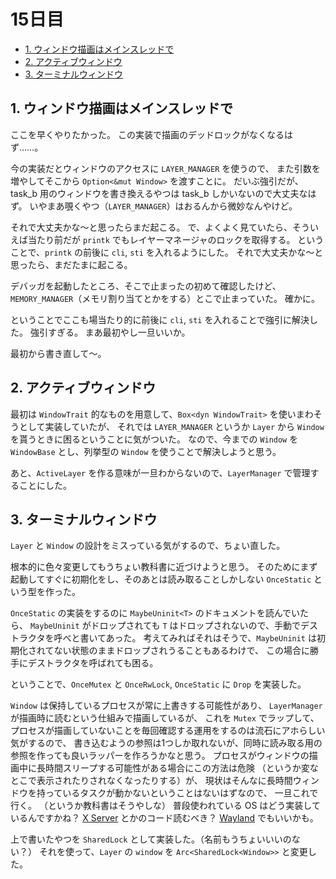 # 15日目

<!-- mtoc-start -->

- [1. ウィンドウ描画はメインスレッドで](#1-ウィンドウ描画はメインスレッドで)
- [2. アクティブウィンドウ](#2-アクティブウィンドウ)
- [3. ターミナルウィンドウ](#3-ターミナルウィンドウ)

<!-- mtoc-end -->

## 1. ウィンドウ描画はメインスレッドで

ここを早くやりたかった。
この実装で描画のデッドロックがなくなるはず……。

今の実装だとウィンドウのアクセスに `LAYER_MANAGER` を使うので、
また引数を増やしてそこから `Option<&mut Window>` を渡すことに。
だいぶ強引だが、task_b 用のウィンドウを書き換えるやつは task_b しかいないので大丈夫なはず。
いやまあ覗くやつ（`LAYER_MANAGER`）はおるんから微妙なんやけど。

それで大丈夫かな～と思ったらまだ起こる。
で、よくよく見ていたら、そういえば当たり前だが `printk` でもレイヤーマネージャのロックを取得する。
ということで、`printk` の前後に `cli`, `sti` を入れるようにした。
それで大丈夫かな～と思ったら、まだたまに起こる。

デバッガを起動したところ、そこで止まったの初めて確認したけど、
`MEMORY_MANAGER`（メモリ割り当てとかをする）とこで止まっていた。
確かに。

ということでここも場当たり的に前後に `cli`, `sti` を入れることで強引に解決した。
強引すぎる。
まあ最初やし一旦いいか。

最初から書き直して～。

## 2. アクティブウィンドウ

最初は `WindowTrait` 的なものを用意して、`Box<dyn WindowTrait>` を使いまわそうとして実装していたが、
それでは `LAYER_MANAGER` というか `Layer` から `Window` を貰うときに困るということに気がついた。
なので、今までの `Window` を `WindowBase` とし、列挙型の `Window` を使うことで解決しようと思う。

あと、`ActiveLayer` を作る意味が一旦わからないので、`LayerManager` で管理することにした。

## 3. ターミナルウィンドウ

`Layer` と `Window` の設計をミスっている気がするので、ちょい直した。

根本的に色々変更してもうちょい教科書に近づけようと思う。
そのためにまず起動してすぐに初期化をし、そのあとは読み取ることしかしない `OnceStatic` という型を作った。

`OnceStatic` の実装をするのに `MaybeUninit<T>` のドキュメントを読んでいたら、
`MaybeUninit` がドロップされても `T` はドロップされないので、手動でデストラクタを呼べと書いてあった。
考えてみればそれはそうで、`MaybeUninit` は初期化されてない状態のままドロップされうることもあるわけで、
この場合に勝手にデストラクタを呼ばれても困る。

ということで、`OnceMutex` と `OnceRwLock`, `OnceStatic` に `Drop` を実装した。

`Window` は保持しているプロセスが常に上書きする可能性があり、
`LayerManager` が描画時に読むという仕組みで描画しているが、
これを `Mutex` でラップして、
プロセスが描画していないことを毎回確認する運用をするのは流石にアホらしい気がするので、
書き込むようの参照は1つしか取れないが、同時に読み取る用の参照を作っても良いラッパーを作ろうかなと思う。
プロセスがウィンドウの描画中に長時間スリープする可能性がある場合にこの方法は危険
（というか変なとこで表示されたりされなくなったりする）が、
現状はそんなに長時間ウィンドウを持っているタスクが動かないということはないはずなので、
一旦これで行く。
（というか教科書はそうやしな）
普段使われている OS はどう実装しているんですかね？
[X Server](https://gitlab.freedesktop.org/xorg/xserver) とかのコード読むべき？
[Wayland](https://gitlab.freedesktop.org/wayland/wayland) でもいいかも。

上で書いたやつを `SharedLock` として実装した。（名前もうちょいいいのない？）
それを使って、`Layer` の `window` を `Arc<SharedLock<Window>>` と変更した。
